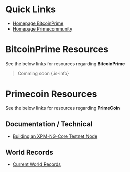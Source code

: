 <!-- TITLE: Home -->
<!-- SUBTITLE: Welcome to the Primecoin & Bitcoin Prime Community Wiki.   -->

# Quick Links
* [Homepage BitcoinPrime ](https://www.bitcoinprime.org)
* [Homepage Primecommunity](https://www.primecommunity.org)
# BitcoinPrime Resources
See the below links for resources regarding **BitcoinPrime**

> Comming soon
{.is-info}

# Primecoin Resources
See the below links for resources regarding **PrimeCoin**

## Documentation / Technical 
* [Building an XPM-NG-Core Testnet Node](documentation/building-primecoin-ng-core)
## World Records
* [Current World Records](world-records/current-world-records)
